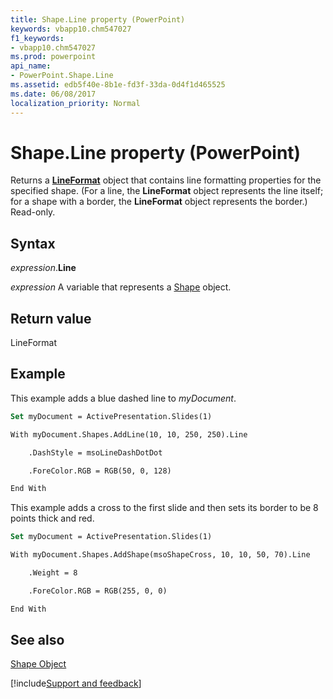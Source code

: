 ```yaml
---
title: Shape.Line property (PowerPoint)
keywords: vbapp10.chm547027
f1_keywords:
- vbapp10.chm547027
ms.prod: powerpoint
api_name:
- PowerPoint.Shape.Line
ms.assetid: edb5f40e-8b1e-fd3f-33da-0d4f1d465525
ms.date: 06/08/2017
localization_priority: Normal
---
```



# Shape.Line property (PowerPoint)

Returns a  **[LineFormat](PowerPoint.LineFormat.md)** object that contains line formatting properties for the specified shape. (For a line, the **LineFormat** object represents the line itself; for a shape with a border, the **LineFormat** object represents the border.) Read-only.


## Syntax

_expression_.**Line**

 _expression_ A variable that represents a [Shape](./PowerPoint.Shape.md) object.


## Return value

LineFormat


## Example

This example adds a blue dashed line to  _myDocument_.


```vb
Set myDocument = ActivePresentation.Slides(1)

With myDocument.Shapes.AddLine(10, 10, 250, 250).Line

    .DashStyle = msoLineDashDotDot

    .ForeColor.RGB = RGB(50, 0, 128)

End With
```

This example adds a cross to the first slide and then sets its border to be 8 points thick and red.




```vb
Set myDocument = ActivePresentation.Slides(1)

With myDocument.Shapes.AddShape(msoShapeCross, 10, 10, 50, 70).Line

    .Weight = 8

    .ForeColor.RGB = RGB(255, 0, 0)

End With
```


## See also


[Shape Object](PowerPoint.Shape.md)

[!include[Support and feedback](~/includes/feedback-boilerplate.md)]